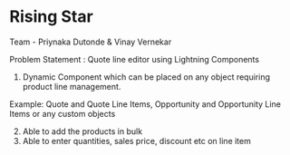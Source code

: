 # Rising Star
Team - Priynaka Dutonde & Vinay Vernekar

Problem Statement : Quote line editor using Lightning Components

1. Dynamic Component which can be placed on any object requiring product line management. 

Example: Quote and Quote Line Items, Opportunity and Opportunity Line Items or any custom objects

2. Able to add the products in bulk
3. Able to enter quantities, sales price, discount etc on line item


